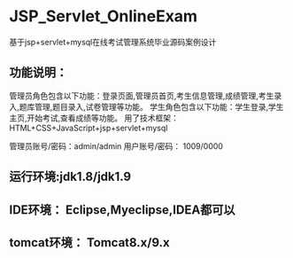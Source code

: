 # JSP_Servlet_OnlineExam
基于jsp+servlet+mysql在线考试管理系统毕业源码案例设计

## 功能说明：
  管理员角色包含以下功能：登录页面,管理员首页,考生信息管理,成绩管理,考生录入,题库管理,题目录入,试卷管理等功能。
  学生角色包含以下功能：学生登录,学生主页,开始考试,查看成绩等功能。
  用了技术框架： HTML+CSS+JavaScript+jsp+servlet+mysql

管理员账号/密码：admin/admin
用户账号/密码： 1009/0000

## 运行环境:jdk1.8/jdk1.9
## IDE环境： Eclipse,Myeclipse,IDEA都可以
## tomcat环境： Tomcat8.x/9.x
